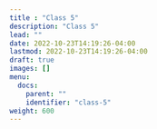 ```yaml
---
title : "Class 5"
description: "Class 5"
lead: ""
date: 2022-10-23T14:19:26-04:00
lastmod: 2022-10-23T14:19:26-04:00
draft: true
images: []
menu:
  docs:
    parent: ""
    identifier: "class-5"
weight: 600
---
```


